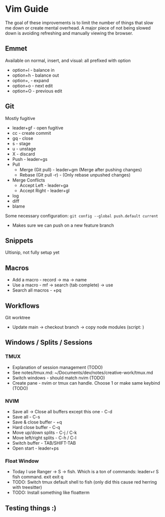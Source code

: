 # Vim Guide

The goal of these improvements is to limit the number of things that
slow me down or create mental overhead. A major piece of not being slowed down
is avoiding refreshing and manually viewing the browser.

## Emmet

Available on normal, insert, and visual: all prefixed with option

- option+l - balance in
- option+h - balance out
- option+, - expand
- option+o - next edit
- option+O - previous edit

## Git

Mostly fugitive

- leader+gf - open fugitive
- cc - create commit
- gq - close
- s - stage
- u - unstage
- X - discard
- Push - leader+gs
- Pull
  - Merge (Git pull) - leader+gm (Merge after pushing changes)
  - Rebase (Git pull -r) - (Only rebase unpushed changes)
- Merge Conflicts
  - Accept Left - leader+ga
  - Accept Right - leader+gl
- log
- diff
- blame

Some necessary configuration: `git config --global push.default current`

- Makes sure we can push on a new feature branch

## Snippets

Ultisnip, not fully setup yet

## Macros

- Add a macro - record -> ma -> name
- Use a macro - mf -> search (tab complete) -> use
- Search all macros - <leader>+pq

## Workflows

Git worktree

- Update main -> checkout branch -> copy node modules (script: )

## Windows / Splits / Sessions

### TMUX

- Explanation of session management (TODO)
- See notes/tmux.md: ~/Documents/dev/notes/creative-work/tmux.md
- Switch windows - should match nvim (TODO)
- Create pane - nvim or tmux can handle. Choose 1 or make same keybind (TODO)

### NVIM

- Save all -> Close all buffers except this one - C-d
- Save all - C-s
- Save & close buffer - <leader>+q
- Hard close buffer - C-q
- Move up/down splits - C-j / C-k
- Move left/right splits - C-h / C-l
- Switch buffer - TAB/SHIFT-TAB
- Open start - leader+ps

### Float Window

- Today I use Ranger -> S -> fish. Which is a ton of commands: leader+r S fish command. exit exit q
- TODO: Switch tmux default shell to fish (only did this cause red herring with treesitter)
- TODO: Install something like floatterm

## Testing things :)
